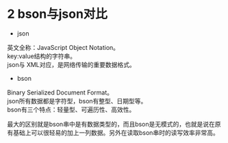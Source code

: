 # 2 bson与json对比

* json  

英文全称：JavaScript Object Notation。  
key:value结构的字符串。  
json与 XML对应，是网络传输的重要数据格式。  

* bson  

Binary Serialized Document Format。  
json所有数据都是字符型，bson有整型、日期型等。   
bson有三个特点：轻量型、可遍历性、高效性。  

最大的区别就是bson串中是有数据类型的，而且bson是无模式的，也就是说在原有基础上可以很轻易的加上一列数据。另外在读取bson串时的读写效率非常高。
